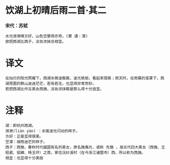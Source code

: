 # 饮湖上初晴后雨二首·其二

**宋代：苏轼**

    水光潋滟晴方好，山色空蒙雨亦奇。(蒙 通：濛)
    欲把西湖比西子，淡妆浓抹总相宜。

# 译文

    在灿烂的阳光照耀下，西湖水微波粼粼，波光艳丽，看起来很美；雨天时，在雨幕的笼罩下，西湖周围的群山迷迷茫茫，若有若无，也显得非常奇妙。
    若把西湖比作古美女西施，淡妆浓抹都是那么得十分适宜。

# 注释

    湖：即杭州西湖。
    潋滟(liàn yàn) ：水面波光闪动的样子。
    方好：正是显得很美。
    空濛：细雨迷茫的样子。
    西子：西施，春秋时代越国有名的美女，原名施夷光，或称 先施 ，居古代四大美女（西施、王昭君、貂蝉、杨玉环）之首。家住浣纱溪村（在今浙江诸暨市）西，所以称为西施。
    相宜：也显得十分美丽